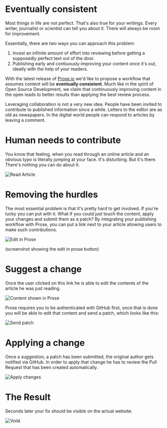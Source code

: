 # Eventually consistent

Most things in life are not perfect. That's also true for your writings. Every writer, journalist or scientist can tell you about it. There will always be room for improvement.

Essentially, there are two ways you can approach this problem:

1. Invest an infinite amount of effort into reviewing before getting a supposedly perfect text out of the door.
2. Publishing early and contiuously improving your content once it's out, ideally with the help of your readers.

With the latest release of [Prose.io](http://prose.io) we'd like to propose a workflow that assumes content will be **eventually consistent**. Much like in the spirit of Open Source Development, we claim that continuously improving content in the open leads to better results than applying the best review process.

Leveraging collaboration is not a very new idea. People have been invited to contribute to published information since a while. Letters to the editor are as old as newspapers. In the digital world people can respond to articles by leaving a comment.

# Human needs to contribute

You know that feeling, when you read through an online article and an obvious typo is literally jumping at your face. It's disturbing. But it's there. There's nothing you can do about it.

![Read Article](http://farm8.staticflickr.com/7136/7686114380_53c5cc53f0.jpg)

# Removing the hurdles

The most essential problem is that it's pretty hard to get involved. If you're lucky you can put with it. What if you could just touch the content, apply your changes and submit them as a patch? By integrating your publishing workflow with Prose, you can put a link next to your article allowing users to make such contributions.

![Edit in Prose](http://farm9.staticflickr.com/8429/7686113722_2e2044fdff.jpg)


(screenshot showing the edit in prose button)

# Suggest a change

Once the user clicked on this link he is able to edit the contents of the article he was just reading.

![Content shown in Prose](http://farm9.staticflickr.com/8426/7686114230_c5bc0b2927.jpg)

Prose requires you to be authenticated with GitHub first, once that is done you will be able to edit that content and send a patch, which looks like this:

![Send patch](http://farm8.staticflickr.com/7277/7686114584_47440d2783.jpg)


# Applying a change

Once a suggestion, a patch has been submitted, the original author gets notified via GitHub. In order to apply that change he has to review the Pull Request that has been created automatically.

![Apply changes](http://farm9.staticflickr.com/8421/7686113582_ae24d9fcd4.jpg)


# The Result

Seconds later your fix should be visible on the actual website.

![Voilá](http://farm8.staticflickr.com/7107/7686113394_48d9fb649a.jpg)